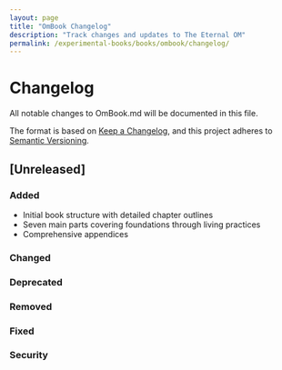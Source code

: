```yaml
---
layout: page
title: "OmBook Changelog"
description: "Track changes and updates to The Eternal OM"
permalink: /experimental-books/books/ombook/changelog/
---
```


# Changelog

All notable changes to OmBook.md will be documented in this file.

The format is based on [Keep a Changelog](https://keepachangelog.com/en/1.0.0/),
and this project adheres to [Semantic Versioning](https://semver.org/spec/v2.0.0.html).

## [Unreleased]

### Added
- Initial book structure with detailed chapter outlines
- Seven main parts covering foundations through living practices
- Comprehensive appendices

### Changed

### Deprecated

### Removed

### Fixed

### Security 